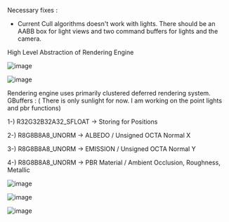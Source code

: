 Necessary fixes :
- Current Cull algorithms doesn't work with lights. There should be an AABB box for light views and two command buffers for lights and the camera.

High Level Abstraction of Rendering Engine

![image](https://github.com/GNFulLT/GEngine/assets/73427021/684bdc9f-47ad-4f95-a166-5fec522d0887)

![image](https://github.com/GNFulLT/GEngine/assets/73427021/ed632a4c-45c6-4137-83e6-9477bfd79c39)

Rendering engine uses primarily clustered deferred rendering system.
GBuffers : ( There is only sunlight for now. I am working on the point lights and pbr functions)

1-) R32G32B32A32_SFLOAT -> Storing for Positions   

2-) R8G8B8A8_UNORM -> ALBEDO / Unsigned OCTA Normal X    

3-) R8G8B8A8_UNORM -> EMISSION / Unsigned OCTA Normal Y    

4-) R8G8B8A8_UNORM -> PBR Material / Ambient Occlusion, Roughness, Metallic  


![image](https://github.com/GNFulLT/GEngine/assets/73427021/47aa853a-d24d-4a9d-ba90-c61fc7126c89)

![image](https://github.com/GNFulLT/GEngine/assets/73427021/935b2dde-a233-42ec-9189-d5d1e6d40ead)

![image](https://github.com/GNFulLT/GEngine/assets/73427021/8b447c8c-88de-4667-b504-7ec7784161a7)

